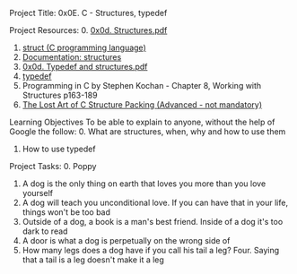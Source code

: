 Project Title: 0x0E. C - Structures, typedef

Project Resources:
0. [0x0d. Structures.pdf](https://intranet.alxswe.com/rltoken/giS4eNQT2BQ9RLK0PMhgJQ)
1. [struct (C programming language)](https://intranet.alxswe.com/rltoken/MinJEDOHpeZs31qaXU8v1w)
2. [Documentation: structures](https://intranet.alxswe.com/rltoken/GiGFlaP5uUxeWLwfzdH15w)
3. [0x0d. Typedef and structures.pdf](https://intranet.alxswe.com/rltoken/TGQ3RopVP7CjUTzF-XDXUw)
4. [typedef](https://intranet.alxswe.com/rltoken/aqqM2t7PLG5cyHaKwm5nBg)
5. Programming in C by Stephen Kochan - Chapter 8, Working with Structures p163-189
6. [The Lost Art of C Structure Packing (Advanced - not mandatory)](https://intranet.alxswe.com/rltoken/emb4ohNT7XKi8Peep5lyeA)

Learning Objectives
To be able to explain to anyone, without the help of Google the follow:
0. What are structures, when, why and how to use them
1. How to use typedef

Project Tasks:
0. Poppy
1. A dog is the only thing on earth that loves you more than you love yourself
2. A dog will teach you unconditional love. If you can have that in your life, things won't be too bad
3. Outside of a dog, a book is a man's best friend. Inside of a dog it's too dark to read
4. A door is what a dog is perpetually on the wrong side of
5. How many legs does a dog have if you call his tail a leg? Four. Saying that a tail is a leg doesn't make it a leg
